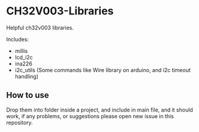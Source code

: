 
# CH32V003-Libraries

Helpful ch32v003 libraries.

Includes:
- millis
- lcd_i2c
- ina226
- i2c_utils (Some commands like Wire library on arduino, and i2c timeout handling)
## How to use
Drop them into folder inside a project, and include in main file, and it should work, if any problems, or suggestions please open new issue in this repository.